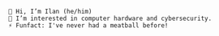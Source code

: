 
    👋 Hi, I’m Ilan (he/him)
    👀 I’m interested in computer hardware and cybersecurity.
    ⚡ Funfact: I've never had a meatball before!

    


<!--
**ilan1h/ilan1h** is a ✨ _special_ ✨ repository because its `README.md` (this file) appears on your GitHub profile.

Here are some ideas to get you started:

- 🔭 I’m currently working on .
- 🌱 I’m currently learning ...
- 👯 I’m looking to collaborate on ...
- 🤔 I’m looking for help with ...
- 💬 Ask me about ...
- 📫 How to reach me: ...
- 😄 Pronouns: ...
- ⚡ Fun fact: ...
-->

